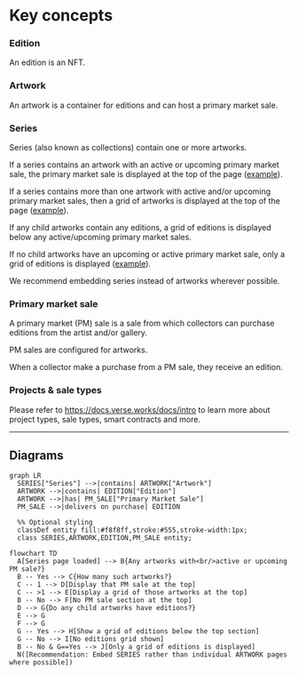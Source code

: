 # Key concepts

### Edition

An edition is an NFT. 


### Artwork

An artwork is a container for editions and can host a primary market sale.


### Series

Series (also known as collections) contain one or more artworks.

If a series contains an artwork with an active or upcoming primary market sale, the primary market sale is displayed at the top of the page ([example](https://verse.works/series/what-can-be-by-addie-wagenknecht)).

If a series contains more than one artwork with active and/or upcoming primary market sales, then a grid of artworks is displayed at the top of the page ([example](https://verse.works/series/web97-by-khc)).

If any child artworks contain any editions, a grid of editions is displayed below any active/upcoming primary market sales.

If no child artworks have an upcoming or active primary market sale, only a grid of editions is displayed ([example](https://verse.works/series/fields-by-erik-swahn)).

We recommend embedding series instead of artworks wherever possible. 


### Primary market sale

A primary market (PM) sale is a sale from which collectors can purchase editions from the artist and/or gallery.

PM sales are configured for artworks. 

When a collector make a purchase from a PM sale, they receive an edition.

### Projects & sale types

Please refer to https://docs.verse.works/docs/intro to learn more about project types, sale types, smart contracts and more.

---

## Diagrams

```mermaid
graph LR
  SERIES["Series"] -->|contains| ARTWORK["Artwork"]
  ARTWORK -->|contains| EDITION["Edition"]
  ARTWORK -->|has| PM_SALE["Primary Market Sale"]
  PM_SALE -->|delivers on purchase| EDITION

  %% Optional styling
  classDef entity fill:#f8f8ff,stroke:#555,stroke-width:1px;
  class SERIES,ARTWORK,EDITION,PM_SALE entity;
```

```mermaid
flowchart TD
  A[Series page loaded] --> B{Any artworks with<br/>active or upcoming PM sale?}
  B -- Yes --> C{How many such artworks?}
  C -- 1 --> D[Display that PM sale at the top]
  C -- >1 --> E[Display a grid of those artworks at the top]
  B -- No --> F[No PM sale section at the top]
  D --> G{Do any child artworks have editions?}
  E --> G
  F --> G
  G -- Yes --> H[Show a grid of editions below the top section]
  G -- No --> I[No editions grid shown]
  B -- No & G==Yes --> J[Only a grid of editions is displayed]
  N([Recommendation: Embed SERIES rather than individual ARTWORK pages where possible])

```

